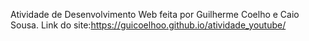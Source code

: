 Atividade de Desenvolvimento Web feita por Guilherme Coelho e Caio Sousa. Link do site:https://guicoelhoo.github.io/atividade_youtube/
